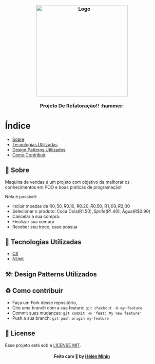 <h3 align="center">
    <img alt="Logo" title="#logo" width="300px" src="https://res.cloudinary.com/dz5ppacuo/image/upload/v1466341001/csharp-min_buiizq.png">
    <br><br>
    <b>Projeto De Refatoração!! :hammer:</b>  
    <br>
</h3>

# Índice
- [Sobre](#sobre)
- [Tecnologias Utilizadas](#tecnologias-utilizadas)
- [Design Patterns Utilizados](#design-patterns)
- [Como Contribuir](#como-contribuir)

<a id="sobre"></a>
## :bookmark: Sobre
Maquina de vendas é um projeto com objetivo de melhorar os conhecimentos em POO e boas praticas de programação!

Nela é possivel:
- Incluir moedas de R$0,50, R$0.10, R$0.20, R$0.50, R$1,00, R$2,00
- Selecionar o produto: Coca Cola(R$1.50), Sprite(R$1.40), Água(R$0.90)
- Cancelar a sua compra.
- Finalizar sua compra
- Receber seu troco, caso possua
 
<a id="tecnologias-utilizadas"></a>
## :rocket: Tecnologias Utilizadas
* [C#](https://docs.microsoft.com/pt-br/dotnet/csharp/)
* [NUnit](https://docs.microsoft.com/pt-br/dotnet/core/testing/unit-testing-with-nunit)

<a id="design-patterns"></a>
## ⚒️: Design Patterns Utilizados


<a id="como-contribuir"></a>
## :recycle: Como contribuir

- Faça um Fork desse repositório,
- Crie uma branch com a sua feature: `git checkout -b my-feature`
- Commit suas mudanças: `git commit -m 'feat: My new feature'`
- Push a sua branch: `git push origin my-feature`
## :memo: License

Esse projeto está sob a [LICENSE MIT](LICENSE).

<h4 align="center">
    Feito com 💜 by <a href="https://www.linkedin.com/in/helenminin/" target="_blank">Hélen Minin</a>
</h4>
